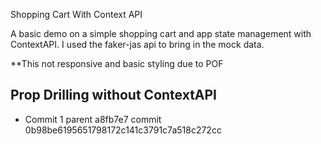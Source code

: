 Shopping Cart  With Context API

A basic demo on a simple shopping cart and app state management with ContextAPI. I used the faker-jas api to bring in the mock data.

**This not responsive and basic styling due to POF

## Prop Drilling without ContextAPI
 - Commit 1 parent a8fb7e7 commit 0b98be6195651798172c141c3791c7a518c272cc